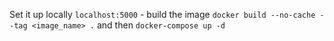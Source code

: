 Set it up locally `localhost:5000` - build the image `docker build --no-cache --tag <image_name> .`
and then `docker-compose up -d`  